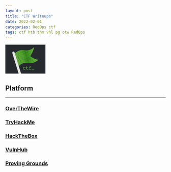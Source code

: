 ```yaml
---
layout: post
title: "CTF Writeups"
date: 2022-02-01
categories: RedOps ctf
tags: ctf htb thm vhl pg otw RedOps
---
```

<img src='/assets/img/ctf/Icons_CTF.png' alt='CTF Flag' width='25%'/>

## Platform
---
### [OverTheWire]()
### [TryHackMe]()
### [HackTheBox]()
### [VulnHub]()
### [Proving Grounds]()
